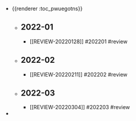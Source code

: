 - {{renderer :toc_pwuegotns}}
	- ## 2022-01
		- [[REVIEW-20220128]] #202201 #review
	- ## 2022-02
		- [[REVIEW-20220211]] #202202 #review
	- ## 2022-03
		- [[REVIEW-20220304]] #202203 #review
-
